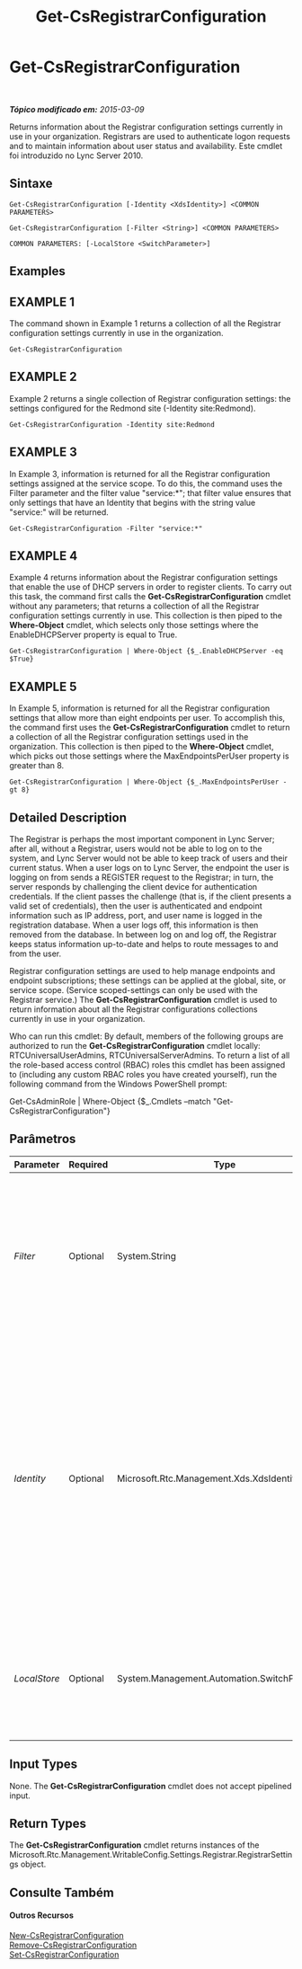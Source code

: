 ﻿---
title: Get-CsRegistrarConfiguration
TOCTitle: Get-CsRegistrarConfiguration
ms:assetid: 67f2caf6-84a8-46d8-b034-7161e9841ab8
ms:mtpsurl: https://technet.microsoft.com/pt-br/library/Gg398483(v=OCS.15)
ms:contentKeyID: 49306973
ms.date: 05/19/2016
mtps_version: v=OCS.15
ms.translationtype: HT
---

# Get-CsRegistrarConfiguration

 

_**Tópico modificado em:** 2015-03-09_

Returns information about the Registrar configuration settings currently in use in your organization. Registrars are used to authenticate logon requests and to maintain information about user status and availability. Este cmdlet foi introduzido no Lync Server 2010.

## Sintaxe

    Get-CsRegistrarConfiguration [-Identity <XdsIdentity>] <COMMON PARAMETERS>

    Get-CsRegistrarConfiguration [-Filter <String>] <COMMON PARAMETERS>

    COMMON PARAMETERS: [-LocalStore <SwitchParameter>]

## Examples

## EXAMPLE 1

The command shown in Example 1 returns a collection of all the Registrar configuration settings currently in use in the organization.

    Get-CsRegistrarConfiguration

## EXAMPLE 2

Example 2 returns a single collection of Registrar configuration settings: the settings configured for the Redmond site (-Identity site:Redmond).

    Get-CsRegistrarConfiguration -Identity site:Redmond

## EXAMPLE 3

In Example 3, information is returned for all the Registrar configuration settings assigned at the service scope. To do this, the command uses the Filter parameter and the filter value "service:\*"; that filter value ensures that only settings that have an Identity that begins with the string value "service:" will be returned.

    Get-CsRegistrarConfiguration -Filter "service:*"

## EXAMPLE 4

Example 4 returns information about the Registrar configuration settings that enable the use of DHCP servers in order to register clients. To carry out this task, the command first calls the **Get-CsRegistrarConfiguration** cmdlet without any parameters; that returns a collection of all the Registrar configuration settings currently in use. This collection is then piped to the **Where-Object** cmdlet, which selects only those settings where the EnableDHCPServer property is equal to True.

    Get-CsRegistrarConfiguration | Where-Object {$_.EnableDHCPServer -eq $True}

## EXAMPLE 5

In Example 5, information is returned for all the Registrar configuration settings that allow more than eight endpoints per user. To accomplish this, the command first uses the **Get-CsRegistrarConfiguration** cmdlet to return a collection of all the Registrar configuration settings used in the organization. This collection is then piped to the **Where-Object** cmdlet, which picks out those settings where the MaxEndpointsPerUser property is greater than 8.

    Get-CsRegistrarConfiguration | Where-Object {$_.MaxEndpointsPerUser -gt 8}

## Detailed Description

The Registrar is perhaps the most important component in Lync Server; after all, without a Registrar, users would not be able to log on to the system, and Lync Server would not be able to keep track of users and their current status. When a user logs on to Lync Server, the endpoint the user is logging on from sends a REGISTER request to the Registrar; in turn, the server responds by challenging the client device for authentication credentials. If the client passes the challenge (that is, if the client presents a valid set of credentials), then the user is authenticated and endpoint information such as IP address, port, and user name is logged in the registration database. When a user logs off, this information is then removed from the database. In between log on and log off, the Registrar keeps status information up-to-date and helps to route messages to and from the user.

Registrar configuration settings are used to help manage endpoints and endpoint subscriptions; these settings can be applied at the global, site, or service scope. (Service scoped-settings can only be used with the Registrar service.) The **Get-CsRegistrarConfiguration** cmdlet is used to return information about all the Registrar configurations collections currently in use in your organization.

Who can run this cmdlet: By default, members of the following groups are authorized to run the **Get-CsRegistrarConfiguration** cmdlet locally: RTCUniversalUserAdmins, RTCUniversalServerAdmins. To return a list of all the role-based access control (RBAC) roles this cmdlet has been assigned to (including any custom RBAC roles you have created yourself), run the following command from the Windows PowerShell prompt:

Get-CsAdminRole | Where-Object {$\_.Cmdlets –match "Get-CsRegistrarConfiguration"}

## Parâmetros


<table>
<colgroup>
<col style="width: 25%" />
<col style="width: 25%" />
<col style="width: 25%" />
<col style="width: 25%" />
</colgroup>
<thead>
<tr class="header">
<th>Parameter</th>
<th>Required</th>
<th>Type</th>
<th>Description</th>
</tr>
</thead>
<tbody>
<tr class="odd">
<td><p><em>Filter</em></p></td>
<td><p>Optional</p></td>
<td><p>System.String</p></td>
<td><p>Enables you to use wildcards in order to return one or more collections of Registrar configuration settings. For example, to return all the settings configured at the site scope, use this syntax: -Filter &quot;site:*&quot;. To return all the settings configured at the service scope, use this syntax: -Filter &quot;service:*&quot;.</p></td>
</tr>
<tr class="even">
<td><p><em>Identity</em></p></td>
<td><p>Optional</p></td>
<td><p>Microsoft.Rtc.Management.Xds.XdsIdentity</p></td>
<td><p>Unique identifier for the Registrar configuration settings to be returned. To return the global settings, use this syntax: -Identity global. To return settings configured at the site scope, use syntax similar to this: -Identity site:Redmond. To return settings at the service level, use syntax like this: -Identity service:Registrar:atl-cs-001.litwareinc.com.</p>
<p>If this parameter is omitted then the <strong>Get-CsRegistrarConfiguration</strong> cmdlet returns all of the Registrar configuration settings currently in use in your organization.</p></td>
</tr>
<tr class="odd">
<td><p><em>LocalStore</em></p></td>
<td><p>Optional</p></td>
<td><p>System.Management.Automation.SwitchParameter</p></td>
<td><p>Retrieves the Registrar configuration settings data from the local replica of the Repositório de Gerenciamento Central rather than from the Repositório de Gerenciamento Central itself.</p></td>
</tr>
</tbody>
</table>


## Input Types

None. The **Get-CsRegistrarConfiguration** cmdlet does not accept pipelined input.

## Return Types

The **Get-CsRegistrarConfiguration** cmdlet returns instances of the Microsoft.Rtc.Management.WritableConfig.Settings.Registrar.RegistrarSettings object.

## Consulte Também

#### Outros Recursos

[New-CsRegistrarConfiguration](new-csregistrarconfiguration.md)  
[Remove-CsRegistrarConfiguration](remove-csregistrarconfiguration.md)  
[Set-CsRegistrarConfiguration](set-csregistrarconfiguration.md)

